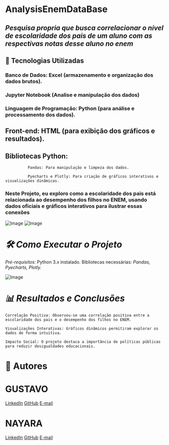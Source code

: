 # AnalysisEnemDataBase
## *Pesquisa propria que busca correlacionar o nivel de escolaridade dos pais de um aluno com as respectivas notas desse aluno no enem*

## 🚀 Tecnologias Utilizadas

  ###    Banco de Dados: Excel (armazenamento e organização dos dados brutos).
    
  ###    Jupyter Notebook (Analise e manipulação dos dados)
    
  ###    Linguagem de Programação: Python (para análise e processamento dos dados).
  
  ##     Front-end: HTML (para exibição dos gráficos e resultados).

  ##     Bibliotecas Python:

              Pandas: Para manipulação e limpeza dos dados.

              Pyecharts e Plotly: Para criação de gráficos interativos e visualizações dinâmicas.


### Neste Projeto, eu exploro como a escolaridade dos pais está relacionada ao desempenho dos filhos no ENEM, usando dados oficiais e gráficos interativos para ilustrar essas conexões 
![Image](https://github.com/user-attachments/assets/f86737e6-5a39-4673-b4ce-f09ef7c15bec)
![Image](https://github.com/user-attachments/assets/6265e0ff-b4dc-4032-8a43-6405e6fceef4)

# *🛠️ Como Executar o Projeto*

  *Pré-requisitos:*
   Python 3.x instalado.
   Bibliotecas necessárias: *Pandas, Pyecharts, Plotly.*

   
![Image](https://github.com/user-attachments/assets/09682356-463b-4333-9bdf-e83c92373723)


# *📊 Resultados e Conclusões*

    Correlação Positiva: Observou-se uma correlação positiva entre a escolaridade dos pais e o desempenho dos filhos no ENEM.

    Visualizações Interativas: Gráficos dinâmicos permitiram explorar os dados de forma intuitiva.

    Impacto Social: O projeto destaca a importância de políticas públicas para reduzir desigualdades educacionais.

# 👤 Autores

# GUSTAVO
[LinkedIn](https://www.linkedin.com/in/gustavo-martins-543b34354/)
[GitHub](https://github.com/gugucazhiz)
[E-mail](gustavo_msn_@hotmail.com)
   
# NAYARA
[LinkedIn](https://www.linkedin.com/nayara-oliveira-116657348/)
[GitHub](https://github.com/nyvoli)
[E-mail](nayara.oliveira1812@gmail.com)
  
